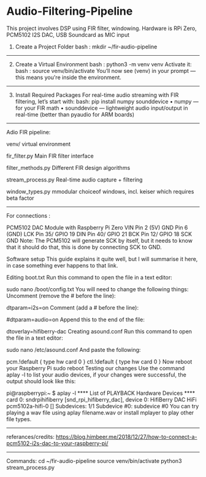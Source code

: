 # Audio-Filtering-Pipeline
This project involves DSP using FIR filter, windowing. Hardware is RPi Zero, PCM5102 I2S DAC, USB Soundcard as MIC input

1. Create a Project Folder
bash : mkdir ~/fir-audio-pipeline
________________________________________
2. Create a Virtual Environment
bash : python3 -m venv venv
Activate it:
bash : source venv/bin/activate
You’ll now see (venv) in your prompt — this means you're inside the environment.
________________________________________
3. Install Required Packages
For real-time audio streaming with FIR filtering, let’s start with:
bash: pip install numpy sounddevice
•	numpy — for your FIR math
•	sounddevice — lightweight audio input/output in real-time (better than pyaudio for ARM boards)

________________________________________
Adio FIR pipeline:

venv/                  virtual environment

fir_filter.py          Main FIR filter interface

filter_methods.py      Different FIR design algorithms

stream_process.py      Real-time audio capture + filtering

window_types.py        mmodular choiceof windows, incl. keiser which requires beta factor
________________________________________
For connections :

PCM5102 DAC Module	with Raspberry Pi Zero
VIN	Pin 2 (5V)
GND	Pin 6 (GND)
LCK	Pin 35/ GPIO 19
DIN	Pin 40/ GPIO 21
BCK	Pin 12/ GPIO 18
SCK	GND
Note: The PCM5102 will generate SCK by itself, but it needs to know that it should do that, this is done by connecting SCK to GND. 

Software setup
This guide explains it quite well, but I will summarise it here, in case something ever happens to that link.

Editing boot.txt
Run this command to open the file in a text editor:

sudo nano /boot/config.txt
You will need to change the following things:
Uncomment (remove the # before the line):

dtparam=i2s=on
Comment (add a # before the line):

#dtparam=audio=on
Append this to the end of the file:

dtoverlay=hifiberry-dac
Creating asound.conf
Run this command to open the file in a text editor:

sudo nano /etc/asound.conf
And paste the following:

pcm.!default  {
 type hw card 0
}
ctl.!default {
 type hw card 0
}
Now reboot your Raspberry Pi
sudo reboot
Testing our changes
Use the command aplay -l to list your audio devices, if your changes were successful, the output should look like this:

pi@raspberrypi:~ $ aplay -l
 **** List of PLAYBACK Hardware Devices ****
 card 0: sndrpihifiberry [snd_rpi_hifiberry_dac], device 0: HifiBerry DAC HiFi pcm5102a-hifi-0 []
   Subdevices: 1/1
   Subdevice #0: subdevice #0
You can try playing a wav file using aplay filename.wav or install mplayer to play other file types.
________________________________________
referances/credits: https://blog.himbeer.me/2018/12/27/how-to-connect-a-pcm5102-i2s-dac-to-your-raspberry-pi/
________________________________________
Commands:
cd ~/fir-audio-pipeline
source venv/bin/activate
python3 stream_process.py

